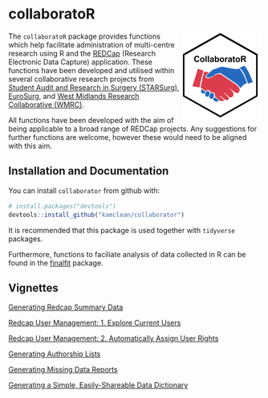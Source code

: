 collaboratoR
==========

<img src="man/figures/collaborator_logo.png" align="right" width="159" height="174"/>

The `collaboratoR` package provides functions which help facilitate administration of multi-centre research using R and the [REDCap](https://www.ncbi.nlm.nih.gov/pmc/articles/PMC2700030/) (Research Electronic Data Capture) application. These functions have been developed and utilised within several collaborative research projects from [Student Audit and Research in Surgery (STARSurg)](https://www.starsurg.org), [EuroSurg](http://www.eurosurg.org), and [West Midlands Research Collaborative (WMRC)](http://www.wmresearch.org.uk).

All functions have been developed with the aim of being applicable to a broad range of REDCap projects. Any suggestions for further functions are welcome, however these would need to be aligned with this aim.

Installation and Documentation
------------------------------

You can install `collaborator` from github with:

``` r
# install.packages("devtools")
devtools::install_github("kamclean/collaborator")
```

It is recommended that this package is used together with `tidyverse` packages.

Furthermore, functions to faciliate analysis of data collected in R can be found in the [finalfit](https://github.com/ewenharrison/finalfit/blob/master/README.md) package.

Vignettes
---------
[Generating Redcap Summary Data](https://github.com/kamclean/collaborator/blob/master/vignettes/vignette_summary.md)

[Redcap User Management: 1. Explore Current Users](https://github.com/kamclean/collaborator/blob/master/vignettes/vignette_user_1_explore.md)

[Redcap User Management: 2. Automatically Assign User Rights](https://github.com/kamclean/collaborator/blob/master/vignettes/vignette_user_2_assign.md)

[Generating Authorship Lists](https://github.com/kamclean/collaborator/blob/master/vignettes/vignette_authors.md)

[Generating Missing Data Reports](https://github.com/kamclean/collaborator/blob/master/vignettes/vignette_missing.md)

[Generating a Simple, Easily-Shareable Data Dictionary](https://github.com/kamclean/collaborator/blob/master/vignettes/vignette_data_dict.md)
